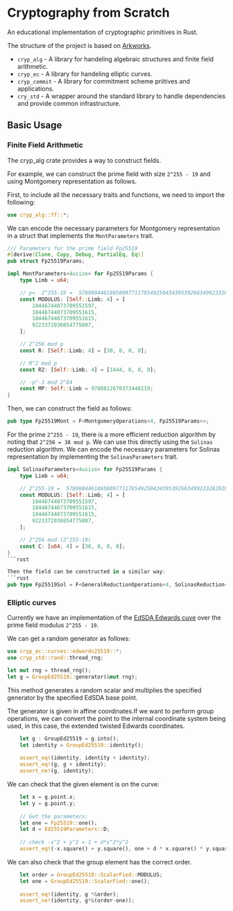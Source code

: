 # Cryptography from Scratch

An educational implementation of cryptographic primitives in Rust. 


The structure of the project is based on [Arkworks](https://github.com/arkworks-rs/).

* `cryp_alg` - A library for handeling algebraic structures and finite field arithmetic.
* `cryp_ec` - A library for handeling elliptic curves.
* `cryp_commit` - A library for commitment scheme priitives and applications.
* `cry_std` - A wrapper around the standard library to handle dependencies and provide common infrastructure.

## Basic Usage

### Finite Field Arithmetic 
The cryp_alg crate provides a way to construct fields. 

For example, we can construct the prime field with size `2^255 - 19` and using Montgomery representation as follows. 

First, to include all the necessary traits and functions, we need to import the following:
```rust
use cryp_alg::ff::*;
```
We can encode the necessary parameters for Montgomery representation in a struct that implements the `MontParameters` trait.
```rust
/// Parameters for the prime field Fp25519
#[derive(Clone, Copy, Debug, PartialEq, Eq)]
pub struct Fp25519Params;

impl MontParameters<4usize> for Fp25519Params {
    type Limb = u64;

    // p=  2^255-19 =  57896044618658097711785492504343953926634992332820282019728792003956564819949
    const MODULUS: [Self::Limb; 4] = [
        18446744073709551597,
        18446744073709551615,
        18446744073709551615,
        9223372036854775807,
    ];

    // 2^256 mod p
    const R: [Self::Limb; 4] = [38, 0, 0, 0];

    // R^2 mod p
    const R2: [Self::Limb; 4] = [1444, 0, 0, 0];

    // -p^-1 mod 2^64
    const MP: Self::Limb = 9708812670373448219;
}

```
Then, we can construct the field as follows:
```rust
pub type Fp25519Mont = F<MontgomeryOperations<4, Fp25519Params>>;
```

For the prime `2^255 - 19`, there is a more efficient reduction algorithm by noting that `2^256 = 38 mod p`.  We can use this directly using the `Solinas` reduction algorithm.  We can encode the necessary parameters for Solinas representation by implementing the `SolinasParameters` trait.

```rust
impl SolinasParameters<4usize> for Fp25519Params {
    type Limb = u64;

    // 2^255-19 =  57896044618658097711785492504343953926634992332820282019728792003956564819949
    const MODULUS: [Self::Limb; 4] = [
        18446744073709551597,
        18446744073709551615,
        18446744073709551615,
        9223372036854775807,
    ];

    // 2^256 mod (2^255-19)
    const C: [u64; 4] = [38, 0, 0, 0];
}
```rust

Then the field can be constructed in a similar way:
```rust
pub type Fp25519Sol = F<GeneralReductionOperations<4, SolinasReduction<4, Fp25519Params>>>;
```

### Elliptic curves
Currently we have an implementation of the [EdSDA Edwards cuve](https://www.rfc-editor.org/rfc/rfc8032#page-16) over the prime field modulus `2^255 - 19`.

We can get a random generator as follows:
```rust
use cryp_ec::curves::edwards25519::*;
use cryp_std::rand::thread_rng;

let mut rng = thread_rng();
let g = GroupEd25519::generator(&mut rng);
```
This method generates a random scalar and multiplies the specified generator by the specified EdSDA base point.

The generator is given in affine coordinates.If we want to perform group operations, we can convert the point to the internal coordinate system being used, in this case, the extended twisted Edwards coordinates. 

```rust
    let g : GroupEd25519 = g.into();
    let identity = GroupEd25519::identity();
    
    assert_eq!(identity, identity + identity);
    assert_eq!(g, g + identity);
    assert_ne!(g, identity);
```

We can check that the given element is on the curve:
```rust
    let x = g.point.x;
    let y = g.point.y;
 
    // Get the parameters:   
    let one = Fp25519::one();
    let d = Ed25519Parameters::D;
    
    // check -x^2 + y^2 = 1 + d*x^2*y^2
    assert_eq!(-x.square() + y.square(), one + d * x.square() * y.square()); 
```
We can also check that the group element has the correct order.

```rust
    let order = GroupEd25519::ScalarFied::MODULUS;
    let one = GroupEd25519::ScalarFied::one();
 
    assert_eq!(identity, g *&order);
    assert_ne!(identity, g*&(order-one));
```
